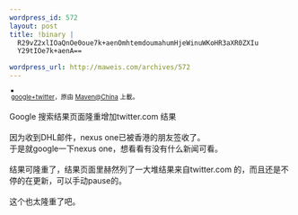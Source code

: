 ```yaml
--- 
wordpress_id: 572
layout: post
title: !binary |
  R29vZ2xlIOaQnOe0oue7k+aenOmhtemdoumahumHjeWinuWKoHR3aXR0ZXIu
  Y29tIOe7k+aenA==

wordpress_url: http://maweis.com/archives/572
---
```


<div style="text-align: left; padding: 3px;">
<a href="http://www.flickr.com/photos/maweiba/4290284416/" title="photo sharing"><img src="http://farm5.static.flickr.com/4049/4290284416_c69da66451.jpg" style="border: solid 2px #000000;" alt="" /></a>
<br />
<span style="font-size: 0.8em; margin-top: 0px;"><a href="http://www.flickr.com/photos/maweiba/4290284416/">google+twitter</a>，原由 <a href="http://www.flickr.com/people/maweiba/">Maven@China</a> 上載。</span>
</div>
<p>
Google 搜索结果页面隆重增加twitter.com 结果<br />
<br />
因为收到DHL邮件，nexus one已被香港的朋友签收了。<br />
于是就google一下nexus one，想看看有没有什么新闻可看。<br />
<br />
结果可隆重了，结果页面里赫然列了一大堆结果来自twitter.com 的，而且还是不停的在更新，可以手动pause的。<br />
<br />
这个也太隆重了吧。
</p>
